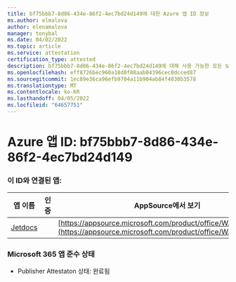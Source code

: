 ```yaml
---
title: bf75bbb7-8d86-434e-86f2-4ec7bd24d149에 대한 Azure 앱 ID 정보
ms.author: elmalova
author: elenamalova
manager: tonybal
ms.date: 04/02/2022
ms.topic: article
ms.service: attestation
certification_type: attested
description: bf75bbb7-8d86-434e-86f2-4ec7bd24d149에 대해 사용 가능한 모든 보안 및 규정 준수 정보입니다.
ms.openlocfilehash: eff8726bec960a18d0f88aab04396cec0dcced87
ms.sourcegitcommit: 1ec89e36ca96efb9704a11b904ab84f4030b3578
ms.translationtype: MT
ms.contentlocale: ko-KR
ms.lasthandoff: 04/05/2022
ms.locfileid: "64657751"
---
```

# <a name="azure-app-id-bf75bbb7-8d86-434e-86f2-4ec7bd24d149"></a>Azure 앱 ID: bf75bbb7-8d86-434e-86f2-4ec7bd24d149


### <a name="apps-associated-with-this-id"></a>이 ID와 연결된 앱:
| **앱 이름** | **인증** | **AppSource에서 보기** |
|--------------|---------------|-----------------------|
| [Jetdocs](../forward/WA200002236.md) |  | [https://appsource.microsoft.com/product/office/WA200002236](https://appsource.microsoft.com/product/office/WA200002236) |

### <a name="microsoft-365-app-compliance-status"></a>Microsoft 365 앱 준수 상태
- Publisher Attestaton 상태: 완료됨
